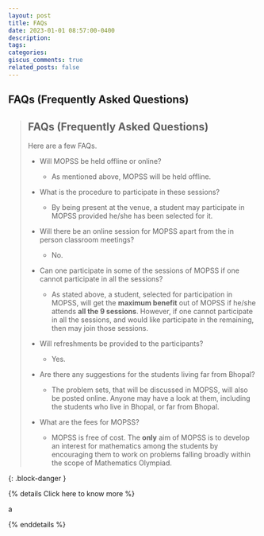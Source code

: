 ```yaml
---
layout: post
title: FAQs
date: 2023-01-01 08:57:00-0400
description: 
tags: 
categories: 
giscus_comments: true
related_posts: false
---
```



## FAQs (Frequently Asked Questions)

> ## FAQs (Frequently Asked Questions)
>
> Here are a few FAQs.
>
> - Will MOPSS be held offline or online?
>   - As mentioned above, MOPSS will be held offline.
>
>
> - What is the procedure to participate in these sessions?
>   - By being present at the venue, a student may participate in MOPSS provided he/she has been selected for it.
>
>
> - Will there be an online session for MOPSS apart from the in person classroom meetings?
>   - No.
>
>
> - Can one participate in some of the sessions of MOPSS if one cannot participate in all the sessions?
>   - As stated above, a student, selected for participation in MOPSS, will get the **maximum benefit** out of MOPSS if he/she attends **all the 9 sessions**. However, if one cannot participate in all the sessions, and would like participate in the remaining, then may join those sessions.
>
>
> - Will refreshments be provided to the participants?
>   - Yes.
>
>
> - Are there any suggestions for the students living far from Bhopal?
>   - The problem sets, that will be discussed in MOPSS, will also be posted online. Anyone may have a look at them, including the students who live in Bhopal, or far from Bhopal.
>
>
> - What are the fees for MOPSS?
>   - MOPSS is free of cost. The **only** aim of MOPSS is to develop an interest for mathematics among the students by encouraging them to work on problems falling broadly within the scope of Mathematics Olympiad.
>
>
> 
> 
{: .block-danger }

{% details Click here to know more %}

a

{% enddetails %}